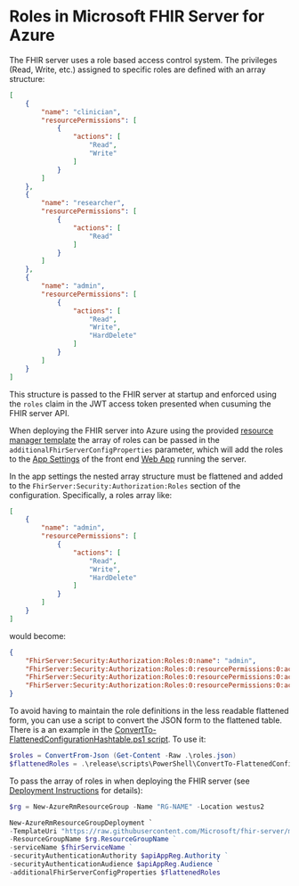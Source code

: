 # Roles in Microsoft FHIR Server for Azure

The FHIR server uses a role based access control system. The privileges (Read, Write, etc.) assigned to specific roles are defined with an array structure:

```json
[
    {
        "name": "clinician",
        "resourcePermissions": [
            {
                "actions": [
                    "Read",
                    "Write"
                ]
            }
        ]
    },
    {
        "name": "researcher",
        "resourcePermissions": [
            {
                "actions": [
                    "Read"
                ]
            }
        ]
    },
    {
        "name": "admin",
        "resourcePermissions": [
            {
                "actions": [
                    "Read",
                    "Write",
                    "HardDelete"
                ]
            }
        ]
    }
]
```

This structure is passed to the FHIR server at startup and enforced using the `roles` claim in the JWT access token presented when cusuming the FHIR server API. 

When deploying the FHIR server into Azure using the provided [resource manager template](../samples/templates/default-azuredeploy.json) the array of roles can be passed in the `additionalFhirServerConfigProperties` parameter, which will add the roles to the [App Settings](https://docs.microsoft.com/en-us/azure/app-service/web-sites-configure) of the front end [Web App](https://azure.microsoft.com/en-us/services/app-service/web/) running the server. 

In the app settings the nested array structure must be flattened and added to the `FhirServer:Security:Authorization:Roles` section of the configuration. Specifically, a roles array like:

```json
[
    {
        "name": "admin",
        "resourcePermissions": [
            {
                "actions": [
                    "Read",
                    "Write",
                    "HardDelete"
                ]
            }
        ]
    }
]
```

would become:

```json
{
    "FhirServer:Security:Authorization:Roles:0:name": "admin",
    "FhirServer:Security:Authorization:Roles:0:resourcePermissions:0:actions:0": "Read",
    "FhirServer:Security:Authorization:Roles:0:resourcePermissions:0:actions:1": "Write",
    "FhirServer:Security:Authorization:Roles:0:resourcePermissions:0:actions:2": "HardDelete"
}
```

To avoid having to maintain the role definitions in the less readable flattened form, you can use a script to convert the JSON form to the flattened table. There is a an example in the  [ConvertTo-FlattenedConfigurationHashtable.ps1 script](../release/ConvertTo-FlattenedConfigurationHashtable.ps1). To use it:

```PowerShell
$roles = ConvertFrom-Json (Get-Content -Raw .\roles.json)
$flattenedRoles = .\release\scripts\PowerShell\ConvertTo-FlattenedConfigurationHashtable.ps1 -InputObject $roles -PathPrefix "FhirServer:Security:Authorization:Roles"
```

To pass the array of roles in when deploying the FHIR server (see [Deployment Instructions](DefaultDeployment.md) for details):

```PowerShell
$rg = New-AzureRmResourceGroup -Name "RG-NAME" -Location westus2

New-AzureRmResourceGroupDeployment `
-TemplateUri "https://raw.githubusercontent.com/Microsoft/fhir-server/master/samples/templates/default-azuredeploy.json" `
-ResourceGroupName $rg.ResourceGroupName ` 
-serviceName $fhirServiceName ` 
-securityAuthenticationAuthority $apiAppReg.Authority ` 
-securityAuthenticationAudience $apiAppReg.Audience `
-additionalFhirServerConfigProperties $flattenedRoles
```